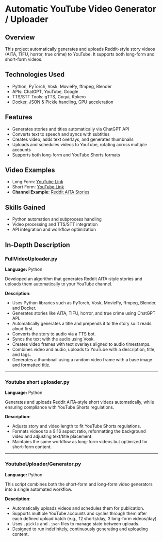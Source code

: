 # Automatic YouTube Video Generator / Uploader

## Overview
This project automatically generates and uploads Reddit-style story videos (AITA, TIFU, horror, true crime) to YouTube. It supports both long-form and short-form videos.

## Technologies Used
- Python, PyTorch, Vosk, MoviePy, ffmpeg, Blender
- APIs: ChatGPT, YouTube, Google
- TTS/STT Tools: gTTS, Coqui, Kokero
- Docker, JSON & Pickle handling, GPU acceleration

## Features
- Generates stories and titles automatically via ChatGPT API
- Converts text to speech and syncs with subtitles
- Creates video, adds text overlays, and generates thumbnails
- Uploads and schedules videos to YouTube, rotating across multiple accounts
- Supports both long-form and YouTube Shorts formats

## Video Examples
- Long Form: [YouTube Link](https://www.youtube.com/watch?v=weFIous3Rs4)
- Short Form: [YouTube Link](https://www.youtube.com/shorts/BjTcZOoVzY8)
- **Channel Example:** [Reddit AITA Stories](https://www.youtube.com/@RedditAITAStories12/shorts)
## Skills Gained
- Python automation and subprocess handling
- Video processing and TTS/STT integration
- API integration and workflow optimization
  
## In-Depth Description

### FullVideoUploader.py
**Language:** Python  

Developed an algorithm that generates Reddit AITA-style stories and uploads them automatically to your YouTube channel.  

**Description:**  
- Uses Python libraries such as PyTorch, Vosk, MoviePy, ffmpeg, Blender, and Docker.  
- Generates stories like AITA, TIFU, horror, and true crime using ChatGPT API.  
- Automatically generates a title and prepends it to the story so it reads aloud first.  
- Converts the story to audio via a TTS bot.  
- Syncs the text with the audio using Vosk.  
- Creates video frames with text overlays aligned to audio timestamps.  
- Combines video and audio, uploads to YouTube with a description, title, and tags.  
- Generates a thumbnail using a random video frame with a base image and formatted title.  

---

### Youtube short uploader.py
**Language:** Python  

Generates and uploads Reddit AITA-style short videos automatically, while ensuring compliance with YouTube Shorts regulations.  

**Description:**  
- Adjusts story and video length to fit YouTube Shorts regulations.  
- Formats videos to a 9:16 aspect ratio, reformatting the background video and adjusting text/title placement.  
- Maintains the same workflow as long-form videos but optimized for short-form content.  

---

### YoutubeUploader/Generator.py 
**Language:** Python  

This script combines both the short-form and long-form video generators into a single automated workflow.  

**Description:**  
- Automatically uploads videos and schedules them for publication.  
- Supports multiple YouTube accounts and cycles through them after each defined upload batch (e.g., 12 shorts/day, 3 long-form videos/day).  
- Uses `.pickle` and `.json` files to manage state between uploads.  
- Designed to run indefinitely, continuously generating and uploading content.  
